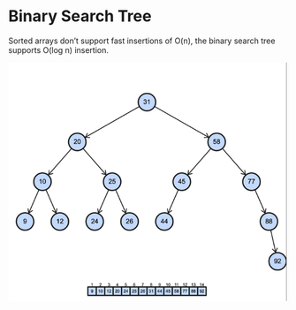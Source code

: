 # Binary Search Tree

Sorted arrays don’t support fast insertions of O(n), the binary search tree supports O(log n) insertion.

![w0z2pz1f7th1k0ut8rbr.gif](Binary%20Search%20Tree%200f1a1cc32f164b99a7cb4bc3af215f78/w0z2pz1f7th1k0ut8rbr.gif)